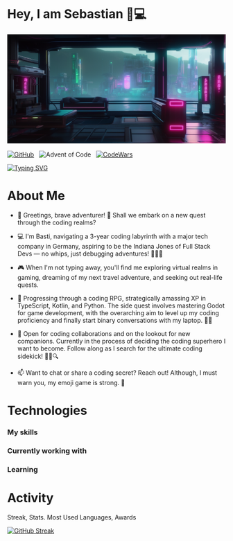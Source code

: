 
# Hey, I am Sebastian 🙂💻

![alt Future City](.//futureCity.png)

[![GitHub](https://img.shields.io/badge/GitHub-%23121011?style=flat&logo=github&logoColor=white)](https://github.com/CaptainKorsika)&nbsp;&nbsp;
![Advent of Code](https://img.shields.io/badge/Advent%20of%20Code-20-%23red?style=flat-square&logo=adventofcode&labelColor=61c4c6&color=b01e7e)&nbsp;&nbsp;
[![CodeWars](https://www.codewars.com/users/CaptainKorsika/badges/micro?style=flat)](https://www.codewars.com/users/CaptainKorsika)&nbsp;&nbsp;

<!---
&nbsp;
[![Discord](https://img.shields.io/badge/Discord-CaptainKorsika%239725-%237289DA?style=flat-square&logo=discord&logoColor=white)](https://discord.com/users/CaptainKorsika)

--->

<!---
[![LinkedIn](https://img.shields.io/badge/-LinkedIn-blue?style=flat-square&logo=linkedin&logoColor=white&link=https://www.linkedin.com/in/yourusername/)](https://www.linkedin.com/in/yourusername/)

--->


[![Typing SVG](https://readme-typing-svg.demolab.com?font=Fira+Code&pause=1000&color=1F6FEB&background=FFFFFF00&vCenter=false&random=false&width=435&lines=Software+Developer;Problem+Solver;Gamer)](https://git.io/typing-svg)


# About Me

- 🌟 Greetings, brave adventurer! 🏰 Shall we embark on a new quest through the coding realms?

- 💻 I'm Basti, navigating a 3-year coding labyrinth with a major tech company in Germany, aspiring to be the Indiana Jones of Full Stack Devs — no whips, just debugging adventures! 🕵️‍♂️✨

- 🎮 When I'm not typing away, you'll find me exploring virtual realms in gaming, dreaming of my next travel adventure, and seeking out real-life quests.

- 🌱 Progressing through a coding RPG, strategically amassing XP in TypeScript, Kotlin, and Python. The side quest involves mastering Godot for game development, with the overarching aim to level up my coding proficiency and finally start binary conversations with my laptop. 🏹🚀

- 💞️ Open for coding collaborations and on the lookout for new companions. Currently in the process of deciding the coding superhero I want to become. Follow along as I search for the ultimate coding sidekick! 🦸‍♂️🔍

- 📫 Want to chat or share a coding secret? Reach out! Although, I must warn you, my emoji game is strong. 🚀



# Technologies

### My skills

### Currently working with

### Learning

### 

<!---
CaptainKorsika/CaptainKorsika is a ✨ special ✨ repository because its `README.md` (this file) appears on your GitHub profile.
You can click the Preview link to take a look at your changes.
--->




# Activity

Streak, Stats. Most Used Languages, Awards

[![GitHub Streak](https://streak-stats.demolab.com?user=CaptainKorsika&theme=shadow-purple&border_radius=5&mode=weekly)](https://git.io/streak-stats)